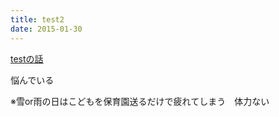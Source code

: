 ```yaml
---
title: test2
date: 2015-01-30
---
```


[testの話](http://labs.timedia.co.jp/2014/12/post-23.html#more)

悩んでいる

※雪or雨の日はこどもを保育園送るだけで疲れてしまう　体力ない
